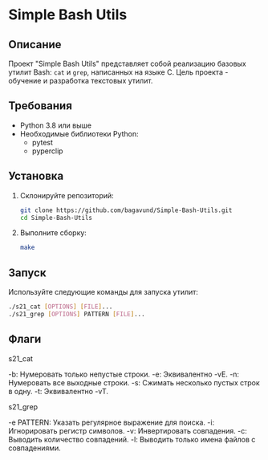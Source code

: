 # Simple Bash Utils

## Описание

Проект "Simple Bash Utils" представляет собой реализацию базовых утилит Bash: `cat` и `grep`, написанных на языке C. Цель проекта - обучение и разработка текстовых утилит.

## Требования

- Python 3.8 или выше
- Необходимые библиотеки Python:
  - pytest
  - pyperclip

## Установка

1. Склонируйте репозиторий:

    ```bash
    git clone https://github.com/bagavund/Simple-Bash-Utils.git
    cd Simple-Bash-Utils
    ```

2. Выполните сборку:

    ```bash
    make
    ```

## Запуск

Используйте следующие команды для запуска утилит:

```bash
./s21_cat [OPTIONS] [FILE]...
./s21_grep [OPTIONS] PATTERN [FILE]...
```
## Флаги


s21_cat

-b: Нумеровать только непустые строки.
-e: Эквивалентно -vE.
-n: Нумеровать все выходные строки.
-s: Сжимать несколько пустых строк в одну.
-t: Эквивалентно -vT.


s21_grep

-e PATTERN: Указать регулярное выражение для поиска.
-i: Игнорировать регистр символов.
-v: Инвертировать совпадения.
-c: Выводить количество совпадений.
-l: Выводить только имена файлов с совпадениями.
